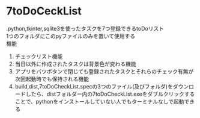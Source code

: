 # 7toDoCeckList  

.python,tkinter,sqlite3を使ったタスクを7つ登録できるtoDoリスト  
1つのフォルダにこのpyファイルのみを置いて使用する  
機能
1. チェックリスト機能
1. 当日以外に作成されたタスクは背景色が変わる機能
1. アプリをバツボタンで閉じても登録されたタスクとそれらのチェック有無が次回起動時でも保持される機能
1. build,dist,7toDoCheckList.specの3つのファイル(及びフォルダ)をダウンロードしたら、distフォルダー内の7toDoCheckList.exeをダブルクリックすることで、pythonをインストールしていない人でもターミナルなしで起動できる
